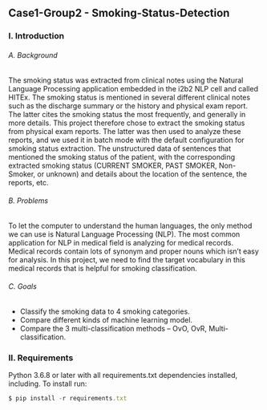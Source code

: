 ## Case1-Group2 - Smoking-Status-Detection
### I. Introduction
###### A. Background
The smoking status was extracted from clinical notes using the Natural Language Processing application embedded in the i2b2 NLP cell and called HITEx. The smoking status is mentioned in several different clinical notes such as the discharge summary or the history and physical exam report. The latter cites the smoking status the most frequently, and generally in more details. This project therefore chose to extract the smoking status from physical exam reports. The latter was then used to analyze these reports, and we used it in batch mode with the default configuration for smoking status extraction. The unstructured data of sentences that mentioned the smoking status of the patient, with the corresponding extracted smoking status (CURRENT SMOKER, PAST SMOKER, Non-Smoker, or unknown) and details about the location of the sentence, the reports, etc.

###### B. Problems
To let the computer to understand the human languages, the only method we can use is Natural Language Processing (NLP). The most common application for NLP in medical field is analyzing for medical records. Medical records contain lots of synonym and proper nouns which isn’t easy for analysis. In this project, we need to find the target vocabulary in this medical records that is helpful for smoking classification.

###### C. Goals
* Classify the smoking data to 4 smoking categories.
* Compare different kinds of machine learning model.
* Compare the 3 multi-classification methods – OvO, OvR, Multi-classification.


### II. Requirements
Python 3.6.8 or later with all requirements.txt dependencies installed, including. To install run:
```js
$ pip install -r requirements.txt
```

